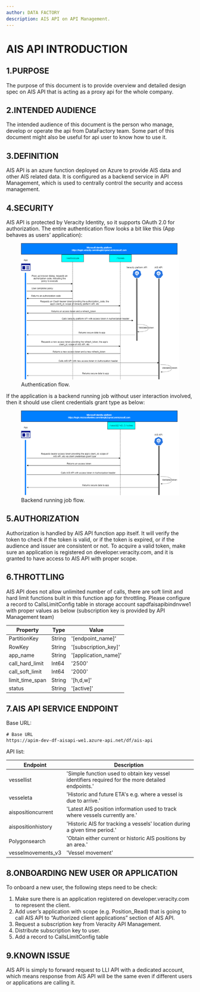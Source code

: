 ```yaml
---
author: DATA FACTORY
description: AIS API on API Management.
---
```


# AIS API INTRODUCTION

## 1.PURPOSE
The purpose of this document is to provide overview and detailed design spec on AIS API that is acting as a proxy api for the whole company.

## 2.INTENDED AUDIENCE
The intended audience of this document is the person who manage, develop or operate the api from DataFactory team. Some part of this document might also be useful for api user to know how to use it.

## 3.DEFINITION
AIS API is an azure function deployed on Azure to provide AIS data and other AIS related data. It is configured as a backend service in API Management, which is used to centrally control the security and access management.

## 4.SECURITY
AIS API is protected by Veracity Identity, so it supports OAuth 2.0 for authorization.
The entire authentication flow looks a bit like this (App behaves as users’ application):

<figure>
	<img src="../assets/aisapi-1.png"/>
	<figcaption>Authentication flow.</figcaption>
</figure>

If the application is a backend running job without user interaction involved, then it should use client credentials grant type as below:

<figure>
	<img src="../assets/aisapi-2.png"/>
	<figcaption>Backend running job flow.</figcaption>
</figure>


## 5.AUTHORIZATION
Authorization is handled by AIS API function app itself. It will verify the token to check if the token is valid, or if the token is expired, or if the audience and issuer are consistent or not. To acquire a valid token, make sure an application is registered on developer.veracity.com, and it is granted to have access to AIS API with proper scope.

## 6.THROTTLING
AIS API does not allow unlimited number of calls, there are soft limit and hard limit functions built in this function app for throttling. Please configure a record to CallsLimitConfig table in storage account sapdfaisapibindnvwe1 with proper values as below (subscription key is provided by API Management team)

Property|Type|Value
-|-|-
PartitionKey|String|'[endpoint_name]'
RowKey|String|'[subscription_key]'
app_name|String|'[application_name]'
call_hard_limit|Int64|'2500'
call_soft_limit|Int64|'2000'
limit_time_span|String|'[h,d,w]'
status|String|'[active]'

## 7.AIS API SERVICE ENDPOINT
Base URL:
```
# Base URL
https://apim-dev-df-aisapi-we1.azure-api.net/df/ais-api
```

API list:

Endpoint|Description
-|-
vessellist|'Simple function used to obtain key vessel identifiers required for the more detailed endpoints.'
vesseleta|'Historic and future ETA's e.g. where a vessel is due to arrive.'
aispositioncurrent|'Latest AIS position information used to track where vessels currently are.'
aispositionhistory|'Historic AIS for tracking a vessels' location during a given time period.'
Polygonsearch|'Obtain either current or historic AIS positions by an area.'
vesselmovements_v3|'Vessel movement'

## 8.ONBOARDING NEW USER OR APPLICATION
To onboard a new user, the following steps need to be check:
1.	Make sure there is an application registered on developer.veracity.com to represent the client.
2.	Add user’s application with scope (e.g. Position_Read) that is going to call AIS API to “Authorized client applications” section of AIS API.
3.	Request a subscription key from Veracity API Management.
4.	Distribute subscription key to user.
5.	Add a record to CallsLimitConfig table

## 9.KNOWN ISSUE
AIS API is simply to forward request to LLI API with a dedicated account, which means response from AIS API will be the same even if different users or applications are calling it.
